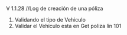 V 1.1.28  //Log de  creación de una póliza

1. Validando el tipo de Vehiculo
2. Validar el Vehiculo esta en Get poliza lin 101